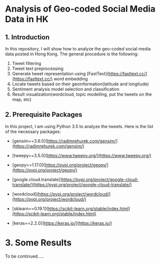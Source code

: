 # Analysis of Geo-coded Social Media Data in HK

## 1. Introduction

In this repository, I will show how to analyze the geo-coded social media data posted in Hong Kong. The general procedure is the following:

1. Tweet filtering 
2. Tweet text preprocessing 
3. Generate tweet representation using [FastText](https://fasttext.cc/](https://fasttext.cc/) word embedding
4. Locate tweets based on their geoinformation(latitude and longitude)
5. Sentiment analysis model selection and classification
6. Result visualization(wordcloud, topic modelling, put the tweets on the map, etc)

## 2. Prerequisite Packages

In this project, I am using Python 3.5 to analyze the tweets. Here is the list of the necessary packages:

- [gensim==3.6.0](https://radimrehurek.com/gensim/](https://radimrehurek.com/gensim/)

- [tweepy==3.5.0](https://www.tweepy.org/](https://www.tweepy.org/)

- [geopy==1.17.0](https://pypi.org/project/geopy/](https://pypi.org/project/geopy/)

- [google.cloud.translate](https://pypi.org/project/google-cloud-translate/](https://pypi.org/project/google-cloud-translate/)

- [wordcloud](https://pypi.org/project/wordcloud/](https://pypi.org/project/wordcloud/)

- [sklearn==0.19.1](https://scikit-learn.org/stable/index.html](https://scikit-learn.org/stable/index.html)

- [keras==2.2.0](https://keras.io/](https://keras.io/)

# 3. Some Results

To be continued.....
